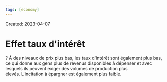 ```yaml
---
tags: [economy] 
---
```

Created: 2023-04-07

# Effet taux d'intérêt
?
À des niveaux de prix plus bas, les taux d'intérêt sont également plus bas, ce qui donne aux gens plus de revenus disponibles à dépenser et avec lesquels ils peuvent exiger des volumes de production plus élevés. L'incitation à épargner est également plus faible.
<!--SR:!2023-05-17,27,250-->